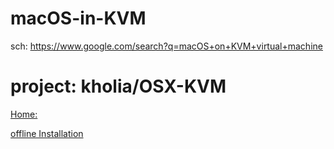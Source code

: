 # macOS-in-KVM
sch: https://www.google.com/search?q=macOS+on+KVM+virtual+machine

# project: kholia/OSX-KVM
[Home:](https://github.com/kholia/OSX-KVM)

[offline Installation](https://github.com/kholia/OSX-KVM/blob/master/run_offline.md)
